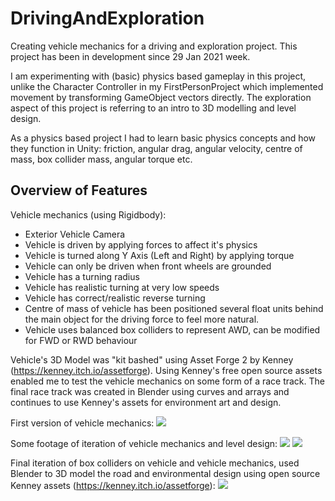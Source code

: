 # DrivingAndExploration
Creating vehicle mechanics for a driving and exploration project. This project has been in development since 29 Jan 2021 week.

I am experimenting with (basic) physics based gameplay in this project, unlike the Character Controller in my FirstPersonProject which implemented movement by transforming GameObject vectors directly. The exploration aspect of this project is referring to an intro to 3D modelling and level design.

As a physics based project I had to learn basic physics concepts and how they function in Unity: friction, angular drag, angular velocity, centre of mass, box collider mass, angular torque etc.

## Overview of Features
Vehicle mechanics (using Rigidbody):
- Exterior Vehicle Camera
- Vehicle is driven by applying forces to affect it's physics
- Vehicle is turned along Y Axis (Left and Right) by applying torque
- Vehicle can only be driven when front wheels are grounded
- Vehicle has a turning radius
- Vehicle has realistic turning at very low speeds
- Vehicle has correct/realistic reverse turning
- Centre of mass of vehicle has been positioned several float units behind the main object for the driving force to feel more natural.
- Vehicle uses balanced box colliders to represent AWD, can be modified for FWD or RWD behaviour

Vehicle's 3D Model was "kit bashed" using Asset Forge 2 by Kenney (https://kenney.itch.io/assetforge). Using Kenney's free open source assets enabled me to test the vehicle mechanics on some form of a race track. The final race track was created in Blender using curves and arrays and continues to use Kenney's assets for environment art and design.

First version of vehicle mechanics:
![](https://github.com/bM7tcHF88GBxDni/README-GIF-Storage/blob/main/car%20453px.gif)

Some footage of iteration of vehicle mechanics and level design:
![](https://github.com/bM7tcHF88GBxDni/README-GIF-Storage/blob/main/car%202.gif)
![](https://github.com/bM7tcHF88GBxDni/README-GIF-Storage/blob/main/car%203.gif)

Final iteration of box colliders on vehicle and vehicle mechanics, used Blender to 3D model the road and environmental design using open source Kenney assets (https://kenney.itch.io/assetforge):
![](https://github.com/bM7tcHF88GBxDni/README-GIF-Storage/blob/main/car%204.gif)
